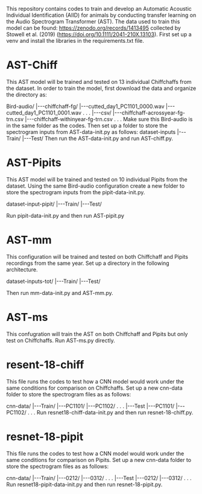 This repository contains codes to train and develop an Automatic Acoustic Individual Identification (AIID) for animals by conducting transfer learning on the Audio Spectrogram Transformer (AST). 
The data used to train this model can be found: https://zenodo.org/records/1413495 collected by Stowell et al. (2019) (https://doi.org/10.1111/2041-210X.13103).
First set up a venv and install the libraries in the requirements.txt file. 

# AST-Chiff
This AST model will be trained and tested on 13 individual Chiffchaffs from the dataset. In order to train the model, first download the data and organize the directory as:

Bird-audio/
|---chiffchaff-fg/
    |---cutted_day1_PC1101_0000.wav
    |---cutted_day1_PC1101_0001.wav
    .
    .
    .
|---csv/
    |---chiffchaff-acrossyear-fg-trn.csv
    |---chiffchaff-withinyear-fg-trn.csv
    .
    .
    .
Make sure this Bird-audio is in the same folder as the codes.
Then set up a folder to store the spectrogram inputs from AST-data-init.py as follows:
dataset-inputs
|---Train/
|---Test/
Then run the AST-data-init.py and run AST-chiff.py.

# AST-Pipits
This AST model will be trained and tested on 10 individual Pipits from the dataset. Using the same Bird-audio configuration create a new folder to store the spectrogram inputs from the pipit-data-init.py. 

dataset-input-pipit/
|---Train/
|---Test/

Run pipit-data-init.py and then run AST-pipit.py

# AST-mm

This configuration will be trained and tested on both Chiffchaff and Pipits recordings from the same year. Set up a directory in the following architecture. 

dataset-inputs-tot/
|---Train/
|---Test/

Then run mm-data-init.py and AST-mm.py.

# AST-ms

This confugration will train the AST on both Chiffchaff and Pipits but only test on Chiffchaffs. Run AST-ms.py directly. 

# resent-18-chiff

This file runs the codes to test how a CNN model would work under the same conditions for comparison on Chiffchaffs. 
Set up a new cnn-data folder to store the spectrogram files as as follows:

cnn-data/
|---Train/
    |---PC1101/
    |---PC1102/
    .
    .
    .
|---Test
    |---PC1101/
    |---PC1102/
    .
    .
    .
Run resnet18-chiff-data-init.py and then run resnet-18-chiff.py.

# resnet-18-pipit
This file runs the codes to test how a CNN model would work under the same conditions for comparison on Pipits. 
Set up a new cnn-data folder to store the spectrogram files as as follows:

cnn-data/
|---Train/
    |---0212/
    |---0312/
    .
    .
    .
|---Test
    |---0212/
    |---0312/
    .
    .
    .
Run resnet18-pipit-data-init.py and then run resnet-18-pipit.py.



